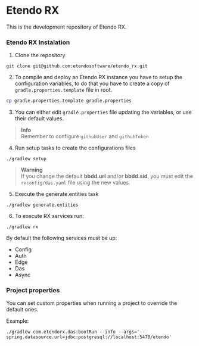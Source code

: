 # Etendo RX
This is the development repository of Etendo RX. <br>

### Etendo RX Instalation

1. Clone the repository
```
git clone git@github.com:etendosoftware/etendo_rx.git
```

2. To compile and deploy an Etendo RX instance you have to setup the configuration variables, to do that you have to create a copy of `gradle.properties.template` file in root.

```bash
cp gradle.properties.template gradle.properties
```

3. You can either edit `gradle.properties` file updating the variables, or use their default values.
> **Info** <br>
> Remember to configure `githubUser` and `githubToken`

4. Run setup tasks to create the configurations files
```
./gradlew setup
```
> **Warning** <br>
> If you change the default **bbdd.url** and/or **bbdd.sid**, you must edit the `rxconfig/das.yaml` file using the new values.

5. Execute the generate.entities task

```
./gradlew generate.entities 
```

6. To execute RX services run:
```
./gradlew rx 
```
By default the following services must be up:
- Config
- Auth
- Edge
- Das
- Async


### Project properties

You can set custom properties when running a project to override the default ones.

Example:

```
./gradlew com.etendorx.das:bootRun --info --args='--spring.datasource.url=jdbc:postgresql://localhost:5470/etendo'
```
